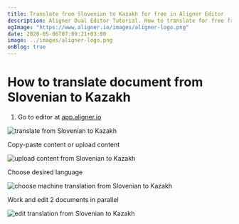 ```yaml
---
title: Translate from Slovenian to Kazakh for free in Aligner Editor
description: Aligner Dual Editor Tutorial. How to translate for free from Slovenian to Kazakh. Aligner is multilingual document management platform. 
ogImage: "https://www.aligner.io/images/aligner-logo.png"
date: 2020-05-06T07:09:21+03:00
image: ../images/aligner-logo.png
onBlog: true
---
```


# How to translate document from Slovenian to Kazakh

1. Go to editor at [app.aligner.io](https://app.aligner.io "Aligner App web page")

![translate from Slovenian to Kazakh](../aligner-blank-editor.png "translate from Slovenian to Kazakh")

Copy-paste content or upload content

![upload content from Slovenian to Kazakh](../aligner-uploaded-document.png "upload content from Slovenian to Kazakh")

Choose desired language

![choose machine translation from Slovenian to Kazakh](../aligner-language-dropdown.png "choose machine translation from Slovenian to Kazakh")

Work and edit 2 documents in parallel

![edit translation from Slovenian to Kazakh](../aligner-double-sitded-editor.png "edit translation from Slovenian to Kazakh")

